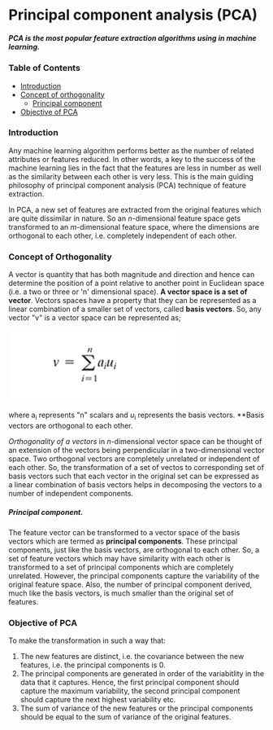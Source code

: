 # Principal component analysis (PCA)

##### PCA is the most popular feature extraction algorithms using in machine learning.


### Table of Contents

- [Introduction](#introduction)
- [Concept of orthogonality](#concept-of-orthogonality)
    - [Principal component](#principal-component)
- [Objective of PCA](#objective-of-pca)

### Introduction

Any machine learning algorithm performs better as the number of related attributes or features reduced. In other words, a key to the success of the machine learning lies in the fact that the features are less in number as well as the similarity between each other is very less. This is the main guiding philosophy of principal component analysis (PCA) technique of feature extraction.

In PCA, a new set of features are extracted from the original features which are quite dissimilar in nature. So an *n*-dimensional feature space gets transformed to an *m*-dimensional feature space, where the dimensions are orthogonal to each other, i.e. completely independent of each other.


### Concept of Orthogonality

A vector is quantity that has both magnitude and direction and hence can determine the position of a point relative to another point in Euclidean space (i.e. a two or three or 'n' dimensional space). **A vector space is a set of vector**. Vectors spaces have a property that they can be represented as a linear combination of a smaller set of vectors, called **basis vectors**. So, any vector "v" is a vector space can be represented as;

![vector space equation](/assets/images/vector-space.png)

where a<sub>i</sub> represents "n" scalars and *u*<sub>i</sub> represents the basis vectors. **Basis vectors are orthogonal to each other.

*Orthogonality of a vectors* in *n*-dimensional vector space can be thought of an extension of the vectors being perpendicular in a two-dimensional vector space. Two orthogonal vectors are completely unrelated or independent of each other. So, the transformation of a set of vectos to corresponding set of basis vectors such that each vector in the original set can be expressed as a linear combination of basis vectors helps in decomposing the vectors to a number of independent components.


##### Principal component.

The feature vector can be transformed to a vector space of the basis vectors which are termed as **principal components**. These principal components, just like the basis vectors, are orthogonal to each other. So, a set of feature vectors which may have similarity with each other is transformed to a set of principal components which are completely unrelated. However, the principal components capture the variability of the original feature space. Also, the number of principal component derived, much like the basis vectors, is much smaller than the original set of features.


### Objective of PCA

To make the transformation in such a way that:

1. The new features are distinct, i.e. the covariance between the new features, i.e. the principal components is 0.
2. The principal components are generated in order of the variabitlity in the data that it captures. Hence, the first principal component should capture the maximum variability, the second principal component should capture the next highest variability etc.
3. The sum of variance of the new features or the principal components should be equal to the sum of variance of the original features.